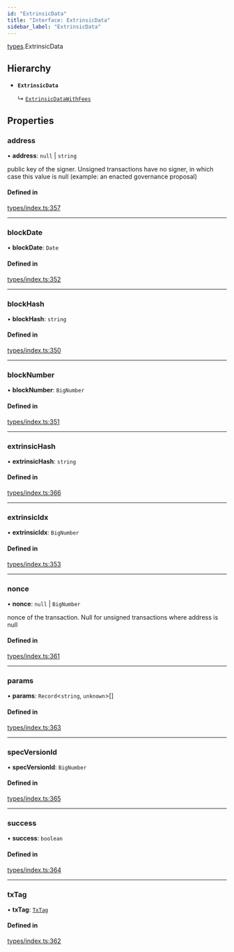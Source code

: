 ```yaml
---
id: "ExtrinsicData"
title: "Interface: ExtrinsicData"
sidebar_label: "ExtrinsicData"
---
```


[types](../../../modules/Types/Types.md).ExtrinsicData

## Hierarchy

- **`ExtrinsicData`**

  ↳ [`ExtrinsicDataWithFees`](../ExtrinsicDataWithFees/ExtrinsicDataWithFees.md)

## Properties

### address

• **address**: ``null`` \| `string`

public key of the signer. Unsigned transactions have no signer, in which case this value is null (example: an enacted governance proposal)

#### Defined in

[types/index.ts:357](https://github.com/PolymeshAssociation/polymesh-sdk/blob/de58d40fd/src/types/index.ts#L357)

___

### blockDate

• **blockDate**: `Date`

#### Defined in

[types/index.ts:352](https://github.com/PolymeshAssociation/polymesh-sdk/blob/de58d40fd/src/types/index.ts#L352)

___

### blockHash

• **blockHash**: `string`

#### Defined in

[types/index.ts:350](https://github.com/PolymeshAssociation/polymesh-sdk/blob/de58d40fd/src/types/index.ts#L350)

___

### blockNumber

• **blockNumber**: `BigNumber`

#### Defined in

[types/index.ts:351](https://github.com/PolymeshAssociation/polymesh-sdk/blob/de58d40fd/src/types/index.ts#L351)

___

### extrinsicHash

• **extrinsicHash**: `string`

#### Defined in

[types/index.ts:366](https://github.com/PolymeshAssociation/polymesh-sdk/blob/de58d40fd/src/types/index.ts#L366)

___

### extrinsicIdx

• **extrinsicIdx**: `BigNumber`

#### Defined in

[types/index.ts:353](https://github.com/PolymeshAssociation/polymesh-sdk/blob/de58d40fd/src/types/index.ts#L353)

___

### nonce

• **nonce**: ``null`` \| `BigNumber`

nonce of the transaction. Null for unsigned transactions where address is null

#### Defined in

[types/index.ts:361](https://github.com/PolymeshAssociation/polymesh-sdk/blob/de58d40fd/src/types/index.ts#L361)

___

### params

• **params**: `Record`<`string`, `unknown`\>[]

#### Defined in

[types/index.ts:363](https://github.com/PolymeshAssociation/polymesh-sdk/blob/de58d40fd/src/types/index.ts#L363)

___

### specVersionId

• **specVersionId**: `BigNumber`

#### Defined in

[types/index.ts:365](https://github.com/PolymeshAssociation/polymesh-sdk/blob/de58d40fd/src/types/index.ts#L365)

___

### success

• **success**: `boolean`

#### Defined in

[types/index.ts:364](https://github.com/PolymeshAssociation/polymesh-sdk/blob/de58d40fd/src/types/index.ts#L364)

___

### txTag

• **txTag**: [`TxTag`](../../../modules/Generated/Types/Types.md#txtag)

#### Defined in

[types/index.ts:362](https://github.com/PolymeshAssociation/polymesh-sdk/blob/de58d40fd/src/types/index.ts#L362)
